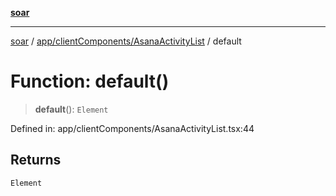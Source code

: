 [**soar**](../../../../README.md)

***

[soar](../../../../modules.md) / [app/clientComponents/AsanaActivityList](../README.md) / default

# Function: default()

> **default**(): `Element`

Defined in: app/clientComponents/AsanaActivityList.tsx:44

## Returns

`Element`
